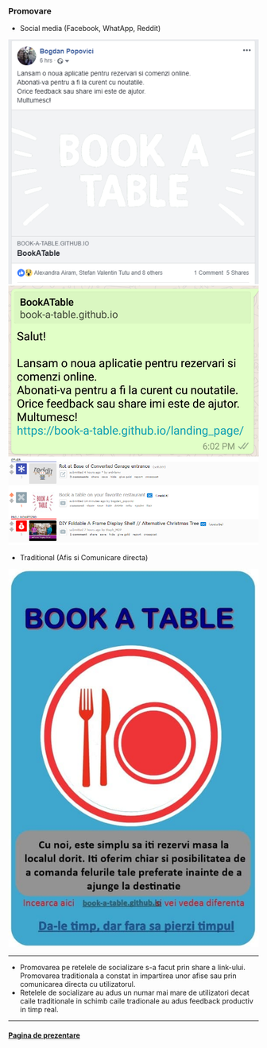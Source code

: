 ### Promovare

- Social media (Facebook, WhatApp, Reddit)

![Facebook](fb.png)
<br/>
![WhatApp](whatapp.png)
<br/>
![Reddit](reddit.png)

- Traditional (Afis si Comunicare directa)

![Afis](afis.jpg)
<br/>

-----------------------------------
- Promovarea pe retelele de socializare s-a facut prin share a link-ului. Promovarea traditionala a constat in impartirea unor afise sau prin comunicarea directa cu utilizatorul.
- Retelele de socializare au adus un numar mai mare de utilizatori decat caile traditionale in schimb caile tradionale au adus feedback productiv in timp real. 

-----------------------------------

#### [Pagina de prezentare](https://book-a-table.github.io/fiki/)

